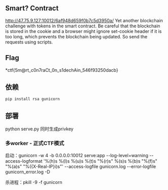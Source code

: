 ## Smart? Contract
http://47.75.9.127:10012/6af948d659f0b7c5d3950a/
Yet another blockchain challenge with tokens in the smart contract. Be careful that the blockchain is stored in the cookie and a browser might ignore set-cookie header if it is too long, which prevents the blockchain being updated. So send the requests using scripts.

## Flag
*ctf{5m@rt_c0n7raCt_0n_s1dechAin_546f93250dacb}

## 依赖

`pip install rsa gunicorn`

## 部署

python serve.py 同时生成privkey

### 多worker - 正式CTF模式

启动：gunicorn -w 4 -b 0.0.0.0:10012 serve:app --log-level=warning --access-logformat '%(h)s %(l)s %(u)s %(t)s "%(r)s" %(s)s %(b)s "%(f)s" "%(a)s" "%({X-Real-IP}i)s"' --access-logfile gunicorn.log --error-logfile gunicorn_error.log -D

杀进程：pkill -9 -f gunicorn
